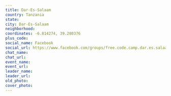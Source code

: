 ```yaml
---
title: Dar-Es-Salaam
country: Tanzania
state: 
city: Dar-Es-Salaam
neighborhood: 
coordinates: -6.814274, 39.280376
plus_code:
social_name: Facebook
social_url: https://www.facebook.com/groups/free.code.camp.dar.es.salaam
chat_name:
chat_url:
event_name:
event_url:
leader_name:
leader_url:
old_photo: 
cover_photo:
---
```

